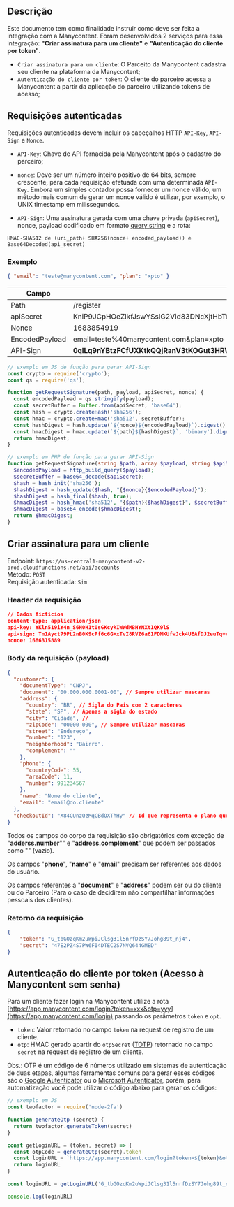## Descrição
Este documento tem como finalidade instruir como deve ser feita a integração com a Manycontent.
Foram desenvolvidos 2 serviços para essa integração: **"Criar assinatura para um cliente"** e **"Autenticação do cliente por token"**.

- `Criar assinatura para um cliente`: O Parceito da Manycontent cadastra seu cliente na plataforma da Manycontent;
- `Autenticação do cliente por token`: O cliente do parceiro acessa a Manycontent a partir da aplicação do parceiro utilizando tokens de acesso;

## Requisições autenticadas

Requisições autenticadas devem incluir os cabeçalhos HTTP `API-Key`, `API-Sign` e `Nonce`.

- `API-Key`: Chave de API fornacida pela Manycontent após o cadastro do parceiro;

- `nonce`: Deve ser um número inteiro positivo de 64 bits, sempre crescente, para cada requisição efetuada com uma determinada `API-Key`. Embora um simples contador possa fornecer um nonce válido, um método mais comum de gerar um nonce válido é utilizar, por exemplo, o UNIX timestamp em milissegundos.

- `API-Sign`: Uma assinatura gerada com uma chave privada (`apiSecret`), nonce, payload codificado em formato [query string](https://url.spec.whatwg.org/#urlsearchparams) e a rota:

```
HMAC-SHA512 de (uri_path+ SHA256(nonce+ encoded_payload)) e Base64Decoded(api_secret)
```

### Exemplo

```json
{ "email": "teste@manycontent.com", "plan": "xpto" }
```

| Campo | Valor |
|--------|--------|
| Path | /register |
| apiSecret | KniP9JCpHOeZlkfJswYSslG2Vid83DNcXjtHbTtZIMJwFWIOTVD+MuoYv0bI72ReTnPlntGZ5o+Y0eaBy0QBjg== |
| Nonce | 1683854919 |
| EncodedPayload | email=teste%40manycontent.com&plan=xpto |
| API-Sign | **0qlLq9nYBtzFCfUXKtkQQjRanV3tKOGut3HRWKx/3vawGy8k2xUerVeoNexh6LcO7ho+hnFyMn8gxeoBNAcNvg==** | 

```javascript
// exemplo em JS de função para gerar API-Sign
const crypto = require('crypto');
const qs = require('qs');

function getRequestSignature(path, payload, apiSecret, nonce) {
  const encodedPayload = qs.stringify(payload);
  const secretBuffer = Buffer.from(apiSecret, 'base64');
  const hash = crypto.createHash('sha256');
  const hmac = crypto.createHmac('sha512', secretBuffer);
  const hashDigest = hash.update(`${nonce}${encodedPayload}`).digest().toString('binary');
  const hmacDigest = hmac.update(`${path}${hashDigest}`, 'binary').digest('base64');
  return hmacDigest;
}
```

```php
// exemplo em PHP de função para gerar API-Sign
function getRequestSignature(string $path, array $payload, string $apiSecret, int $nonce): string {
  $encodedPayload = http_build_query($payload);
  $secretBuffer = base64_decode($apiSecret);
  $hash = hash_init('sha256');
  $hashDigest = hash_update($hash, "{$nonce}{$encodedPayload}");
  $hashDigest = hash_final($hash, true);
  $hmacDigest = hash_hmac('sha512', "{$path}{$hashDigest}", $secretBuffer, true);
  $hmacDigest = base64_encode($hmacDigest);
  return $hmacDigest;
}
```

## Criar assinatura para um cliente

Endpoint: `https://us-central1-manycontent-v2-prod.cloudfunctions.net/api/accounts`  
Método: `POST`  
Requisição autenticada: `Sim`  

### Header da requisição

```json
// Dados fictícios
content-type: application/json
api-key: YKln519iY4n_S6H0H1t0sGKcykIWWdMBHYNXt1QK9lS
api-sign: Tn1Ayct79PL2nB0K9cPf6c6G+xTvI8RVZ6a61FDMKUfwJck4UEAfDJ2euTq+vsXpXJVGYnQtd96r4ZGrqiTVYQ==
nonce: 1686315889
```

### Body da requisição (payload)

```json
{
  "customer": {
    "documentType": "CNPJ",
    "document": "00.000.000.0001-00", // Sempre utilizar mascaras
    "address": {
      "country": "BR", // Sigla do País com 2 caracteres
      "state": "SP", // Apenas a sigla do estado
      "city": "Cidade", // 
      "zipCode": "00000-000", // Sempre utilizar mascaras
      "street": "Endereço",
      "number": "123",
      "neighborhood": "Bairro",
      "complement": ""
    },
    "phone": {
      "countryCode": 55,
      "areaCode": 11,
      "number": 991234567
    },
    "name": "Nome do cliente",
    "email": "email@do.cliente"
  },
  "checkoutId": "X84CUnzQzMqCBdOXThHy" // Id que representa o plano que será assinado na Manycontent
}
```

Todos os campos do corpo da requisição são obrigatórios com exceção de "**adderss.number**"" e "**address.complement**" que podem ser passados como "" (vazio).

Os campos "**phone**", "**name**" e "**email**" precisam ser referentes aos dados do usuário.

Os campos referentes a "**document**" e "**address**" podem ser ou do cliente ou do Parceiro (Para o caso de decidirem não compartilhar ĩnformações pessoais dos clientes).

### Retorno da requisição

```json
{
	"token": "G_tbGOzqKm2uWpiJClsg31l5nrfDzSY7Johg89t_nj4",
	"secret": "47E2PZ4S7PW6FI4DTEC2S7NVQ644GMED"
}
```

## Autenticação do cliente por token (Acesso à Manycontent sem senha)

Para um cliente fazer login na Manycontent utilize a rota [https://app.manycontent.com/login?token=xxx&otp=yyy](https://app.manycontent.com/login) passando os parâmetros `token` e `opt`.

- `token`: Valor retornado no campo `token` na request de registro de um cliente.
- `otp`: HMAC gerado apartir do `otpSecret` ([TOTP](https://www.ietf.org/rfc/rfc6238.txt)) retornado no campo `secret` na request de registro de um cliente.

Obs.: OTP é um código de 6 números utilizado em sistemas de autenticação de duas etapas, algumas ferramentas comuns para gerar esses códigos são o [Google Autenticator](https://play.google.com/store/apps/details?id=com.google.android.apps.authenticator2&hl=pt_BR&gl=US) ou o [Microsoft Autenticator](https://www.microsoft.com/pt-br/security/mobile-authenticator-app), porém, para automatização você pode utilizar o código abaixo para gerar os códigos:  

```javascript
// exemplo em JS
const twofactor = require('node-2fa')

function generateOtp (secret) {
  return twofactor.generateToken(secret)
}

const getLoginURL = (token, secret) => {
  const otpCode = generateOtp(secret).token
  const loginURL = `https://app.manycontent.com/login?token=${token}&otp=${otpCode}`
  return loginURL
}

const loginURL = getLoginURL('G_tbGOzqKm2uWpiJClsg31l5nrfDzSY7Johg89t_nj4', '47E2PZ4S7PW6FI4DTEC2S7NVQ644GMED')

console.log(loginURL)
```
